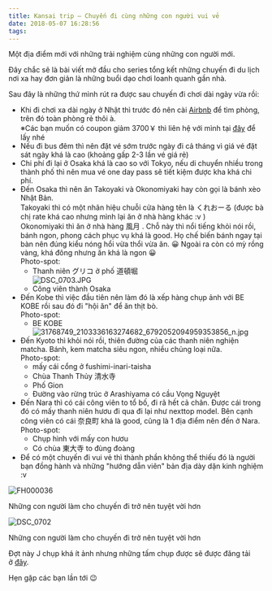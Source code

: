 ```yaml
---
title: Kansai trip – Chuyến đi cùng những con người vui vẻ
date: 2018-05-07 16:28:56
tags:
---
```

Một địa điểm mới với những trải nghiệm cùng những con người mới.

Đây chắc sẽ là bài viết mở đầu cho series tổng kết những chuyến đi du lịch nơi xa hay đơn giản là những buổi dạo chơi loanh quanh gần nhà.

Sau đây là những thứ mình rút ra được sau chuyến đi chơi dài ngày vừa rồi:

-   Khi đi chơi xa dài ngày ở Nhật thì trước đó nên cài [Airbnb](http://www.airbnb.jp/) để tìm phòng, trên đó toàn phòng rẻ thôi à.\
    ※Các bạn muốn có coupon giảm 3700￥ thì liên hệ với mình tại [đây](https://nanhnote.wordpress.com/about/) để lấy nhé
-   Nếu đi bus đêm thì nên đặt vé sớm trước ngày đi cả tháng vì giá vé đặt sát ngày khá là cao (khoảng gấp 2-3 lần vé giá rẻ)
-   Chi phí đi lại ở Osaka khá là cao so với Tokyo, nếu di chuyển nhiều trong thành phố thì nên mua vé one day pass sẽ tiết kiệm được kha khá chi phí.
-   Đến Osaka thì nên ăn Takoyaki và Okonomiyaki hay còn gọi là bánh xèo Nhật Bản.\
    Takoyaki thì có một nhãn hiệu chuỗi cửa hàng tên là くれおーる (được bà chị rate khá cao nhưng mình lại ăn ở nhà hàng khác :v )\
    Okonomiyaki thì ăn ở nhà hàng 風月 . Chỗ này thì nổi tiếng khỏi nói rồi, bánh ngon, phong cách phục vụ khá là good. Họ chế biến bánh ngay tại bàn nên đúng kiểu nóng hổi vừa thổi vừa ăn. 😀
    Ngoài ra còn có mỳ rồng vàng, khá đông nhưng ăn khá là ngon 😀\
    Photo-spot:
    -   Thanh niên グリコ ở phố 道頓堀\
        ![DSC_0703.JPG](https://nanhnote.files.wordpress.com/2018/05/dsc_0703.jpg?w=437)
    -   Công viên thành Osaka
-   Đến Kobe thì việc đầu tiên nên làm đó là xếp hàng chụp ảnh với BE KOBE rồi sau đó đi "hội ăn" để ăn thịt bò.\
    Photo-spot:
    -   BE KOBE\
        ![31768749_2103336163274682_6792052094959353856_n.jpg](https://nanhnote.files.wordpress.com/2018/05/31768749_2103336163274682_6792052094959353856_n.jpg?w=1000)
-   Đến Kyoto thì khỏi nói rồi, thiên đường của các thanh niên nghiện matcha. Bánh, kem matcha siêu ngon, nhiều chủng loại nữa.\
    Photo-spot:
    -   mấy cái cổng ở fushimi-inari-taisha
    -   Chùa Thanh Thủy 清水寺
    -   Phố Gion
    -   Đường vào rừng trúc ở Arashiyama có cầu Vọng Nguyệt
-   Đến Nara thì có cái công viên to tổ bố, đi rã hết cả chân. Được cái trong đó có mấy thanh niên hươu đi qua đi lại như nexttop model. Bên cạnh công viên có cái 奈良町 khá là good, cũng là 1 địa điểm nên đến ở Nara.\
    Photo-spot:
    -   Chụp hình với mấy con hươu
    -   Có chùa 東大寺 to đùng đoàng
-   Để có một chuyến đi vui vẻ thì thành phần không thể thiếu đó là người bạn đồng hành và những "hướng dẫn viên" bản địa dày dặn kinh nghiệm :v

![FH000036](https://nanhnote.files.wordpress.com/2018/05/fh000036.jpg?w=1000)

Những con người làm cho chuyến đi trở nên tuyệt vời hơn

![DSC_0702](https://nanhnote.files.wordpress.com/2018/05/dsc_0702.jpg?w=1000)

Những con người làm cho chuyến đi trở nên tuyệt vời hơn

Đợt này J chụp khá ít ảnh nhưng những tấm chụp được sẽ được đăng tải ở [đây](https://nanhnote.wordpress.com/category/photo/).

Hẹn gặp các bạn lần tới 😉
